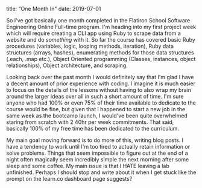 title: "One Month In"
date: 2019-07-01

So I've got basically one month completed in the Flatiron School Software Engineering Online Full-time program. I'm heading into my first project week which will require creating a CLI app using Ruby to scrape data from a website and do *something* with it.  So far the course has covered basic Ruby procedures (variables, logic, looping methods, iteration), Ruby data structures (arrays, hashes), enumerating methods for those data structures (.each, .map etc.), Object Oriented programming (Classes, instances, object relationships), Object architecture, and scraping.



Looking back over the past month I would definitely say that I'm glad I have a decent amount of prior experience with coding. I imagine it is much easier to focus on the details of the lessons without having to also wrap my brain around the larger ideas over all in such a short amount of time. I'm sure anyone who had 100% or even 75% of their time available to dedicate to the course would be fine, but given that I happened to start a new job in the same week as the bootcamp launch, I would've been quite overwhelmed staring from scratch with 2 40hr per week commitments. That said, basically 100% of my free time has been dedicated to the curriculum.



My main goal moving forward is to do more of this, writing blog posts. I have a tendency to work until I'm too tired to actually retain information or solve problems. Things that seem impossible to figure out at the end of a night often magically seem incredibly simple the next morning after some sleep and some coffee. My main issue is that I HATE leaving a lab unfinished. Perhaps I should stop and write about it when I get stuck like the prompt on the learn.co dashboard  page suggests?

